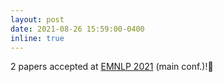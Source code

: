 ```yaml
---
layout: post
date: 2021-08-26 15:59:00-0400
inline: true
---
```


2 papers accepted at [EMNLP 2021](https://2021.emnlp.org/) (main conf.)!🎉
